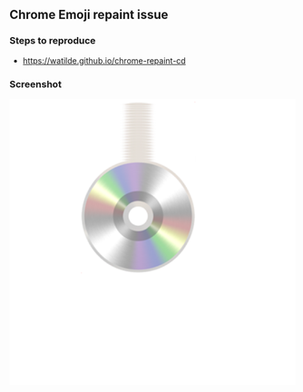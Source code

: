 ## Chrome Emoji repaint issue

### Steps to reproduce
+ https://watilde.github.io/chrome-repaint-cd

### Screenshot
![screenshot](./image.png)
